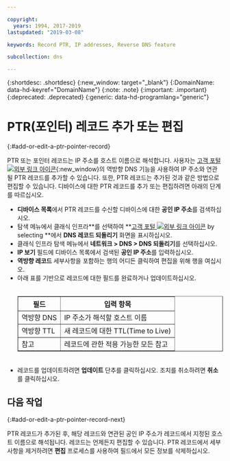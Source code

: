 ```yaml
---

copyright:
  years: 1994, 2017-2019
lastupdated: "2019-03-08"

keywords: Record PTR, IP addresses, Reverse DNS feature

subcollection: dns

---
```



{:shortdesc: .shortdesc}
{:new_window: target="_blank"}
{:DomainName: data-hd-keyref="DomainName"}
{:note: .note}
{:important: .important}
{:deprecated: .deprecated}
{:generic: data-hd-programlang="generic"}

# PTR(포인터) 레코드 추가 또는 편집
{:#add-or-edit-a-ptr-pointer-record}

PTR 또는 포인터 레코드는 IP 주소를 호스트 이름으로 해석합니다. 사용자는 [고객 포털 ![외부 링크 아이콘](../../icons/launch-glyph.svg "외부 링크 아이콘")](https://{DomainName}/){:new_window}의 역방향 DNS 기능을 사용하여 IP 주소와 연관될 PTR 레코드를 추가할 수 있습니다. 또한, PTR 레코드는 추가된 것과 같은 방법으로 편집할 수 있습니다. 디바이스에 대한 PTR 레코드를 추가 또는 편집하려면 아래의 단계를 따르십시오.

* **디바이스 목록**에서 PTR 레코드를 수신할 디바이스에 대한 **공인 IP 주소**를 검색하십시오.
* 탐색 메뉴에서 클래식 인프라**를 선택하여 **[고객 포털 ![외부 링크 아이콘](../../icons/launch-glyph.svg "외부 링크 아이콘")](https://{DomainName}/) by selecting **에서 **DNS 레코드 되돌리기** 화면을 표시하십시오. 
* 클래식 인프라 탐색 메뉴에서 **네트워크 > DNS > DNS 되돌리기**를 선택하십시오.
* **IP 보기** 필드에 디바이스 목록에서 검색된 **공인 IP 주소**를 입력하십시오.
* **역방향 레코드** 세부사항을 포함하는 행의 어디든 클릭하여 편집을 위해 행을 여십시오.
* 아래 표를 기반으로 레코드에 대한 필드를 완료하거나 업데이트하십시오.<br/><br/><table border="1"><tbody><tr><th>필드</th><th>입력 항목</th></tr><tr><td>역방향 DNS</td><td>IP 주소가 해석할 호스트 이름</td></tr><tr><td>역방향 TTL</td><td>새 레코드에 대한 TTL(Time to Live)</td></tr><tr><td>참고</td><td>레코드에 관한 적용 가능한 모든 참고</td></tr></tbody></table><br/>
* 레코드를 업데이트하려면 **업데이트** 단추를 클릭하십시오. 조치를 취소하려면 **취소**를 클릭하십시오.

## 다음 작업
{:#add-or-edit-a-ptr-pointer-record-next}

PTR 레코드가 추가된 후, 해당 레코드와 연관된 공인 IP 주소가 레코드에서 지정된 호스트 이름으로 해석됩니다. 레코드는 언제든지 편집할 수 있습니다. PTR 레코드에서 세부사항을 제거하려면 **편집** 프로세스를 사용하여 필드에서 모든 정보를 삭제하십시오.
